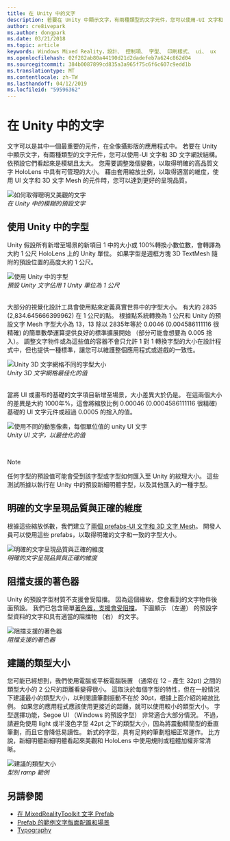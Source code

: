 ```yaml
---
title: 在 Unity 中的文字
description: 若要在 Unity 中顯示文字，有兩種類型的文字元件，您可以使用-UI 文字和 3D 文字網狀結構。
author: cre8ivepark
ms.author: dongpark
ms.date: 03/21/2018
ms.topic: article
keywords: Windows Mixed Reality，設計、 控制項、 字型、 印刷樣式、 ui、 ux
ms.openlocfilehash: 02f282ab80a44190d21d2dadefeb7a624c862d04
ms.sourcegitcommit: 384b0087899cd835a3a965f75c6f6c607c9edd1b
ms.translationtype: MT
ms.contentlocale: zh-TW
ms.lasthandoff: 04/12/2019
ms.locfileid: "59596362"
---
```

# <a name="text-in-unity"></a>在 Unity 中的文字

文字可以是其中一個最重要的元件，在全像攝影版的應用程式中。 若要在 Unity 中顯示文字，有兩種類型的文字元件，您可以使用-UI 文字和 3D 文字網狀結構。 依預設它們看起來是模糊且太大。 您需要調整幾個變數，以取得明確的高品質文字 HoloLens 中具有可管理的大小。 藉由套用縮放比例，以取得適當的維度，使用 UI 文字和 3D 文字 Mesh 的元件時，您可以達到更好的呈現品質。

![如何取得聰明又美觀的文字](images/hug-text-02-640px.png)<br>
*在 Unity 中的模糊的預設文字*

## <a name="working-with-fonts-in-unity"></a>使用 Unity 中的字型

Unity 假設所有新增至場景的新項目 1 中的大小或 100%轉換小數位數，會轉譯為大約 1 公尺 HoloLens 上的 Unity 單位。 如果字型是週框方塊 3D TextMesh 隨附的預設位置的高度大約 1 公尺。

![使用 Unity 中的字型](images/640px-hug-text-03.png)<br>
*預設 Unity 文字佔用 1 Unity 單位為 1 公尺*

<br>
大部分的視覺化設計工具會使用點來定義真實世界中的字型大小。 有大約 2835 (2,834.645666399962) 在 1 公尺的點。 根據點系統轉換為 1 公尺和 Unity 的預設文字 Mesh 字型大小為 13，13 除以 2835年等於 0.0046 (0.004586111116 很精確) 的簡單數學運算提供良好的標準擴展開始 （部分可能會想要為 0.005 捨入）。 調整文字物件或為這些值的容器不會只允許 1 對 1 轉換字型的大小在設計程式中，但也提供一種標準，讓您可以維護整個應用程式或遊戲的一致性。

![Unity 3D 文字網格不同的字型大小](images/hug-text-05-1000px.png)<br>
*Unity 3D 文字網格最佳化的值*

<br>
當將 UI 或畫布的基礎的文字項目新增至場景，大小差異大於仍是。 在這兩個大小的差異是大約 1000年%，這會將縮放比例 0.00046 (0.0004586111116 很精確) 基礎的 UI 文字元件或超過 0.0005 的捨入的值。

![使用不同的動態像素，每個單位值的 unity UI 文字](images/hug-text-04-1000px.png)<br>
*Unity UI 文字，以最佳化的值*

<br>

>[!NOTE]
>任何字型的預設值可能會受到該字型或字型如何匯入至 Unity 的紋理大小。 這些測試所據以執行在 Unity 中的預設新細明體字型，以及其他匯入的一種字型。

## <a name="sharp-text-rendering-quality-with-proper-dimension"></a>明確的文字呈現品質與正確的維度

根據這些縮放係數，我們建立了[兩個 prefabs-UI 文字和 3D 文字 Mesh](https://github.com/Microsoft/MixedRealityToolkit-Unity/tree/htk_release/Assets/HoloToolkit/UX/Prefabs)。 開發人員可以使用這些 prefabs，以取得明確的文字和一致的字型大小。

![明確的文字呈現品質與正確的維度](images/hug-text-06-1000px.png)<br>
*明確的文字呈現品質與正確的維度*

## <a name="shader-with-occlusion-support"></a>阻擋支援的著色器

Unity 的預設字型材質不支援會受阻擋。 因為這個緣故，您會看到的文字物件後面預設。 我們已包含簡單[著色器，支援會受阻擋](https://github.com/Microsoft/MixedRealityToolkit-Unity/tree/htk_release/Assets/HoloToolkit/UX/Shaders)。 下圖顯示 （左邊） 的預設字型資料的文字和具有適當的阻擋物 （右） 的文字。

![阻擋支援的著色器](images/hug-text-07-1000px.png)<br>
*阻擋支援的著色器*

## <a name="recommended-type-size"></a>建議的類型大小

您可能已經想到，我們使用電腦或平板電腦裝置 （通常在 12 – 產生 32pt) 之間的類型大小的 2 公尺的距離看變得很小。 這取決於每個字型的特性，但在一般情況下建議最小的類型大小，以利閱讀筆劃振動不在於 30pt，根據上面介紹的縮放比例。 如果您的應用程式應該使用更接近的距離，就可以使用較小的類型大小。 字型選擇功能，Segoe UI （Windows 的預設字型） 非常適合大部分情況。 不過，請避免使用 light 或半淺色字型 42pt 之下的類型大小，因為將震動精簡型的垂直筆劃，而且它會降低易讀性。 新式的字型，具有足夠的筆劃粗細正常運作。 比方說，新細明體新細明體看起來美觀和 HoloLens 中使用規則或粗體加權非常清晰。

![建議的類型大小](images/hug-text-08-1000px.png)<br>
*型別 ramp 範例*

## <a name="see-also"></a>另請參閱
* [在 MixedRealityToolkit 文字 Prefab](https://github.com/Microsoft/MixedRealityToolkit-Unity/tree/htk_release/Assets/HoloToolkit/UX/Prefabs)
* [Prefab 的範例文字版面配置和場景](https://github.com/Microsoft/MixedRealityToolkit-Unity/tree/htk_release/Assets/HoloToolkit-Examples/UX/Scenes)
* [Typography](typography.md)

 
